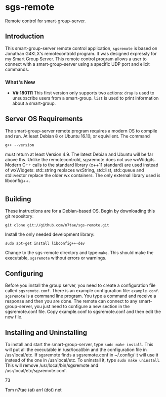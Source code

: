 # sgs-remote
Remote control for smart-group-server.
## Introduction

This smart-group-server remote control application, `sgsremote` is based on Jonathan G4KLX's remotecontrold program. It was designed expressly for my Smart Group Server. This remote control program allows a user to connect with a smart-group-server using a specific UDP port and elicit commands.

### What's New

* **V# 180111** This first version only supports two actions: `drop` is used to unsubscribe users from a smart-group. `list` is used to print information about a smart-group.

## Server OS Requirements

The smart-group-server remote program requires a modern OS to compile and run. At least Debian 8 or Ubuntu 16.10, or equivilent. The command
```
g++ --version
```
must return at least Version 4.9. The latest Debian and Ubuntu will be far above ths. Unlike the remotecontrold, sgsremote does not use wxWidgits. Modern C++ calls to the standard library (c++11 standard) are used instead of wxWidgets: std::string replaces wxString, std::list, std::queue and std::vector replace the older wx containers. The only external library used is libconfig++.

#
## Building

These instructions are for a Debian-based OS. Begin by downloading this git repository:
```
git clone git://github.com/n7tae/sgs-remote.git
```
Install the only needed development library:
```
sudo apt-get install libconfig++-dev
```
Change to the sgs-remote directory and type `make`. This should make the executable, `sgsremote` without errors or warnings.

## Configuring

Before you install the group server, you need to create a configuration file called `sgsremote.conf`. There is an example configuration file: `example.conf`. `sgsremote` is a command line program. You type a command and receive a response and then you are done. The remote can connect to any smart-group-server, you just need to configure a new section in the sgsremote.conf file. Copy example.conf to sgsremote.conf and then edit the new file.

## Installing and Uninstalling

To install and start the smart-group-server, type `sudo make install`. This will put all the executable in /usr/local/bin and the configuration file in /usr/local/etc. If sgsremote finds a sgsremote.conf in ~/.config/ it will use it instead of the one in /usr/local/etc. To uninstall it, type `sudo make uninstall`. This will remove /usr/local/bin/sgsremote and /usr/local/etc/sgsremote.conf.

73

Tom
n7tae (at) arrl (dot) net
